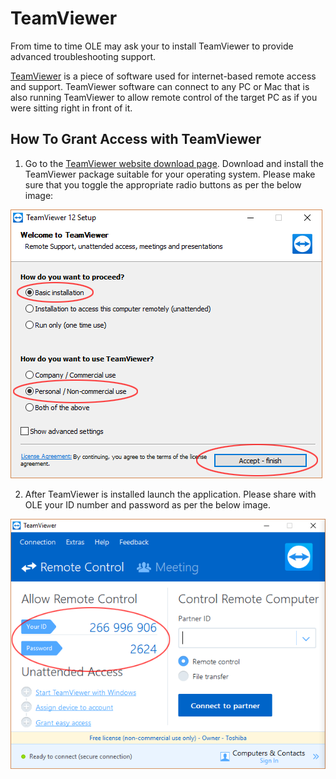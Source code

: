 # TeamViewer

From time to time OLE may ask your to install TeamViewer to provide advanced troubleshooting support.

[TeamViewer](https://www.teamviewer.com) is a piece of software used for internet-based remote access and support. TeamViewer software can connect to any PC or Mac that is also running TeamViewer to allow remote control of the target PC as if you were sitting right in front of it.

## How To Grant Access with TeamViewer

1. Go to the [TeamViewer website download page](https://www.teamviewer.com/download). Download and install the TeamViewer package suitable for your operating system. Please make sure that you toggle the appropriate radio buttons as per the below image:

![TeamViewer Installation Setup Options](images/tg-teamviewer-setup.png)

2. After TeamViewer is installed launch the application. Please share with OLE your ID number and password as per the below image.

![TeamViewer ID number & password](images/tg-teamviewer-codes.png)